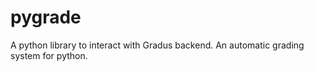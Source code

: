 # pygrade

A python library to interact with Gradus backend. An automatic grading system for python.


